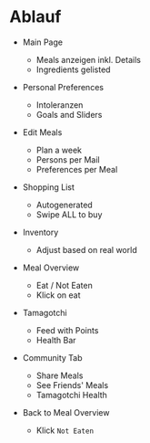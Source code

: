 # Ablauf

- Main Page
  - Meals anzeigen inkl. Details
  - Ingredients gelisted

- Personal Preferences
  - Intoleranzen
  - Goals and Sliders

- Edit Meals
  - Plan a week
  - Persons per Mail
  - Preferences per Meal

- Shopping List
  - Autogenerated
  - Swipe ALL to buy

- Inventory
  - Adjust based on real world

- Meal Overview
  - Eat / Not Eaten
  - Klick on eat

- Tamagotchi
  - Feed with Points
  - Health Bar

- Community Tab
  - Share Meals
  - See Friends' Meals
  - Tamagotchi Health

- Back to Meal Overview
  - Klick `Not Eaten`
